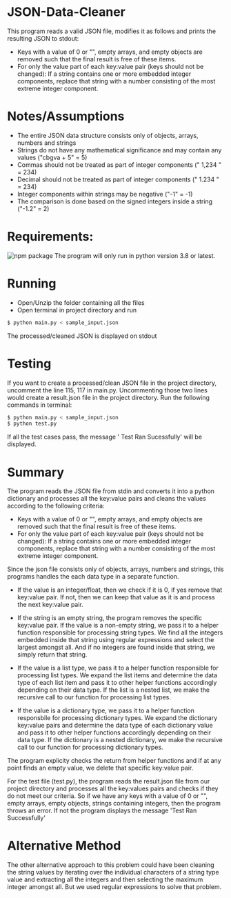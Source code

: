 # JSON-Data-Cleaner

This program reads a valid JSON file, modifies it as follows and prints the resulting JSON to stdout:
- Keys with a value of 0 or "", empty arrays, and empty objects are removed such that the final result is free of these items.
- For only the value part of each key:value pair (keys should not be changed):
If a string contains one or more embedded integer components, replace that string with a number consisting of the most extreme integer component.

# Notes/Assumptions

- The entire JSON data structure consists only of objects, arrays, numbers and strings
- Strings do not have any mathematical significance and may contain any values ("cbgva + 5" = 5)
- Commas should not be treated as part of integer components (" 1,234 " = 234)
- Decimal should not be treated as part of integer components (" 1.234 " = 234)
- Integer components within strings may be negative ("-1" = -1)
- The comparison is done based on the signed integers inside a string ("-1.2" = 2)


# Requirements:
![npm package](https://img.shields.io/badge/Python-3.8-brightgreen.svg)
The program will only run in python version 3.8 or latest. 

# Running
- Open/Unzip the folder containing all the files
- Open terminal in project directory and run

```sh
$ python main.py < sample_input.json
```
The processed/cleaned JSON is displayed on stdout

# Testing
If you want to create a processed/clean JSON file in the project directory, uncomment the line 115, 117 in main.py. Uncommenting those two lines would create a result.json file in the project directory. Run the following commands in terminal:

```sh
$ python main.py < sample_input.json
$ python test.py
```
If all the test cases pass, the message ' Test Ran Sucessfully' will be displayed.

# Summary
The program reads the JSON file from stdin and converts it into a python dictionary and processes all the key:value pairs and cleans the values according to the following criteria:

- Keys with a value of 0 or "", empty arrays, and empty objects are removed such that the final result is free of these items.
- For only the value part of each key:value pair (keys should not be changed):
If a string contains one or more embedded integer components, replace that string with a number consisting of the most extreme integer component.

Since the json file consists only of objects, arrays, numbers and strings, this programs handles the each data type in a separate function. 

- If the value is an integer/float, then we check if it is 0, if yes remove that key:value pair. If not, then we can keep that value as it is and process the next key:value pair. 

- If the string is an empty string, the program removes the specific key:value pair. If the value is a non-empty string, we pass it to a helper function responsible for processing string types. We find all the integers embedded inside that string using regular expressions and select the largest amongst all. And if no integers are found inside that string, we simply return that string.

- If the value is a list type, we pass it to a helper function responsible for processing list types. We expand the list items and determine the data type of each list item and pass it to other helper functions accordingly depending on their data type. If the list is a nested list, we make the recursive call to our function for processing list types.
 
- If the value is a dictionary type, we pass it to a helper function responsbile for processing  dictionary types. We expand the dictionary key:value pairs and determine the data type of each dictionary value and pass it to other helper functions accordingly depending on their data type. If the dictionary is a nested dictionary, we make the recursive call to our function for processing dictionary types.

The program explicity checks the return from helper functions and if at any point finds an empty value, we delete that specific key:value pair. 


For the test file (test.py), the program reads the result.json file from our project directory and processes all the key:values pairs and checks if they do not meet our criteria. So if we have any keys with a value of 0 or "", empty arrays, empty objects, strings containing integers, then the program throws an error. If not the program displays the message 'Test Ran Successfully'

# Alternative Method 
The other alternative approach to this problem could have been cleaning the string values by iterating over the individual characters of a string type value and extracting all the integers and then selecting the maximum integer amongst all. But we used regular expressions to solve that problem. 
